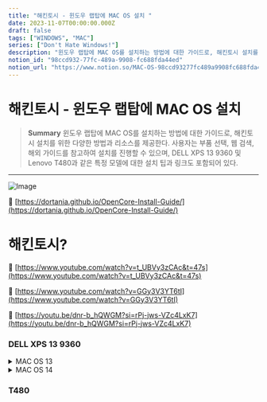 ```yaml
---
title: "해킨토시 - 윈도우 랩탑에 MAC OS 설치 "
date: 2023-11-07T00:00:00.000Z
draft: false
tags: ["WINDOWS", "MAC"]
series: ["Don't Hate Windows!"]
description: "윈도우 랩탑에 MAC OS를 설치하는 방법에 대한 가이드로, 해킨토시 설치를 위한 다양한 방법과 리소스를 제공한다. 사용자는 부품 선택, 웹 검색, 해외 가이드를 참고하여 설치를 진행할 수 있으며, DELL XPS 13 9360 및 Lenovo T480과 같은 특정 모델에 대한 설치 팁과 링크도 포함되어 있다."
notion_id: "98ccd932-77fc-489a-9908-fc688fda44ed"
notion_url: "https://www.notion.so/MAC-OS-98ccd93277fc489a9908fc688fda44ed"
---
```


# 해킨토시 - 윈도우 랩탑에 MAC OS 설치 

> **Summary**
> 윈도우 랩탑에 MAC OS를 설치하는 방법에 대한 가이드로, 해킨토시 설치를 위한 다양한 방법과 리소스를 제공한다. 사용자는 부품 선택, 웹 검색, 해외 가이드를 참고하여 설치를 진행할 수 있으며, DELL XPS 13 9360 및 Lenovo T480과 같은 특정 모델에 대한 설치 팁과 링크도 포함되어 있다.

---

![Image](https://prod-files-secure.s3.us-west-2.amazonaws.com/09ccd4d5-876c-4bba-bbdf-cc77a0a11257/af536ec2-54c4-4cdf-b4fd-37b0a5e20bc6/Untitled.png?X-Amz-Algorithm=AWS4-HMAC-SHA256&X-Amz-Content-Sha256=UNSIGNED-PAYLOAD&X-Amz-Credential=ASIAZI2LB466YR3QWP7J%2F20250724%2Fus-west-2%2Fs3%2Faws4_request&X-Amz-Date=20250724T102018Z&X-Amz-Expires=3600&X-Amz-Security-Token=IQoJb3JpZ2luX2VjEAIaCXVzLXdlc3QtMiJHMEUCIQDksN97SmuUst7eEYsDZv6I%2F2kmHOykwL%2F1S1YOuttoQQIgMd97oUtcAgG1TjsHWeC4AeRmbsXoXfCTrUyTxUd5nn4q%2FwMIKhAAGgw2Mzc0MjMxODM4MDUiDENdqTnENuAObzW52SrcA4ydIfZ9e5sevyBtwTHPknOc9nJZmpli1B97mHLdbVccYk4bBg618wQ6BPfNR9RxSajzN4EiTzIkdK9T18GAhq4YftyOKU5gJu62p1FPjmgmjHpnxmg3vRPEwtsJ8ixSY%2BXPfLr4eMIhse5Deb90Iun%2F8%2BQ%2FPRCzhdioeBRwqgPdkUjnOFWw94eCGFDX9JtGJY33aPhYyJ%2FLmR%2FUR98MqQz2%2BPRqZqrSj8jg66ULXz5%2BhdktUiqQSdOjKCcYNB85lWiMT%2B5lrSZgvZUciZ%2FXKsvUx%2FOyvVEKIYSjSujb2wVB8vWf%2BHSriKamLaGMjvjNn5QHMavL9uQyVB2Ax8zpUqBnk4GHceT%2BFXK4SL6bTsV04wZ1N430asItVTuoP5u%2FEq16sLIE%2BxY3qvHpmRbb%2F5JBl0MRjamz3vmrVGhqjn41Cg6%2Fft4va8gP89n8Gvwy%2BVWgiLYeDTbsiptwef67hzobhvW7lFNLWrCn%2FC9QQlJJNE47TKYGO1dLKtJHjz9O3V8eKIUIcimzS9VMQYzoBV8FSJj%2BszeR7GgGWma8XooPw8l2Bsw2WRU9qcL7dK%2BfwFYcvzE2dOD%2FWdR67teCpQFrPYzhvem31vIApPo8JW77e7tsW1eJmGEdMQL7MJ72h8QGOqUBPwRKsDmnhWcYQfavOpNbra2rn%2FaNOjm0NAZIoZX1%2Bfo%2BvJlPzMt0ydsBJXAtj9z%2F3%2BnGxVxC2YwBcLlaDml7%2BcO%2Fg5vE9amIN5hik%2BRtMgdQ2XVIo9ZMgM2ThRCiRkmZc4Ykl5GTUXQ1Jon18zXRZTpF%2FeHUhcI0JxYAfNPKcDw9NfKYGVOHoX%2Bk7fv5vV2miAu3jQ8eJvc2TOapKjJjxgOPrORT&X-Amz-Signature=3326d203f4f1d9e9019e423235eddad25c62f0c1a964325e7fa15353b79ea0c9&X-Amz-SignedHeaders=host&x-amz-checksum-mode=ENABLED&x-id=GetObject)

🔗 [https://dortania.github.io/OpenCore-Install-Guide/](https://dortania.github.io/OpenCore-Install-Guide/)

# 해킨토시?

🔗 [https://www.youtube.com/watch?v=t_UBVy3zCAc&t=47s](https://www.youtube.com/watch?v=t_UBVy3zCAc&t=47s)

🔗 [https://www.youtube.com/watch?v=GGy3V3YT6tI](https://www.youtube.com/watch?v=GGy3V3YT6tI)

🔗 [https://youtu.be/dnr-b_hQWGM?si=rPj-jws-VZc4LxK7](https://youtu.be/dnr-b_hQWGM?si=rPj-jws-VZc4LxK7)

### DELL XPS 13 9360

<details>
<summary>MAC OS 13</summary>

🔗 [https://youtu.be/lEBk_i6on2E?si=0uv4qz5Hh72YlidY](https://youtu.be/lEBk_i6on2E?si=0uv4qz5Hh72YlidY)

🔗 [https://www.youtube.com/watch?v=Ybr4tT9rVkg](https://www.youtube.com/watch?v=Ybr4tT9rVkg)

🔗 [https://www.youtube.com/watch?v=r-o6OK8Q9hI](https://www.youtube.com/watch?v=r-o6OK8Q9hI)

</details>

<details>
<summary>MAC OS 14</summary>

🔗 [https://www.youtube.com/watch?v=BRqFtjJY9gU&t=188s](https://www.youtube.com/watch?v=BRqFtjJY9gU&t=188s)

</details>


### T480


